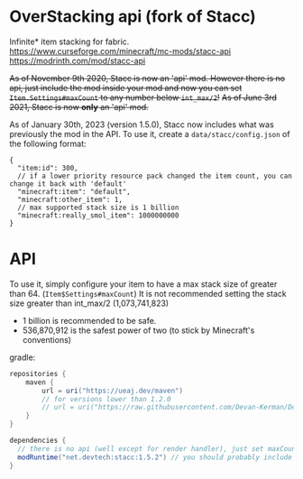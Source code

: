 # OverStacking api (fork of Stacc)
Infinite* item stacking for fabric. \
https://www.curseforge.com/minecraft/mc-mods/stacc-api \
https://modrinth.com/mod/stacc-api

~~As of November 9th 2020, Stacc is now an 'api' mod. However there is no api, just include the mod inside your mod and now you can set `Item.Settings#maxCount` to any number below `int_max/2`!~~
~~As of June 3rd 2021, Stacc is now **only** an 'api' mod.~~

As of January 30th, 2023 (version 1.5.0), Stacc now includes what was previously the mod in the API. To use it, create a `data/stacc/config.json` of the following format:
```json5
{
  "item:id": 300,
  // if a lower priority resource pack changed the item count, you can change it back with 'default'
  "minecraft:item": "default",
  "minecraft:other_item": 1,
  // max supported stack size is 1 billion
  "minecraft:really_smol_item": 1000000000
}
```

# API
To use it, simply configure your item to have a max stack size of greater than 64. (`Item$Settings#maxCount`)
It is not recommended setting the stack size greater than int_max/2 (1,073,741,823)
 - 1 billion is recommended to be safe.
 - 536,870,912 is the safest power of two (to stick by Minecraft's conventions)

gradle:
```groovy
repositories {
    maven {
        url = uri("https://ueaj.dev/maven")
        // for versions lower than 1.2.0
        // url = uri("https://raw.githubusercontent.com/Devan-Kerman/Devan-Repo/master/")
    }
}

dependencies {
  // there is no api (well except for render handler), just set maxCount in Item$Settings to values over 64
  modRuntime("net.devtech:stacc:1.5.2") // you should probably include the api though
}
```
